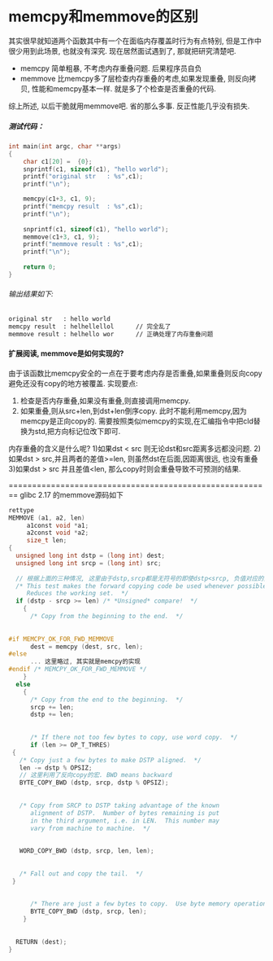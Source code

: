 # memcpy和memmove的区别

其实很早就知道两个函数其中有一个在面临内存覆盖时行为有点特别, 但是工作中很少用到此场景, 也就没有深究. 现在居然面试遇到了, 那就把研究清楚吧.

- memcpy 简单粗暴, 不考虑内存重叠问题. 后果程序员自负
- memmove 比memcpy多了层检查内存重叠的考虑,如果发现重叠, 则反向拷贝, 性能和memcpy基本一样. 就是多了个检查是否重叠的代码.

综上所述, 以后干脆就用memmove吧. 省的那么多事. 反正性能几乎没有损失.

##### 测试代码：
```c++
int main(int argc, char **args)
{
    char c1[20] =  {0};
    snprintf(c1, sizeof(c1), "hello world");
    printf("original str   : %s",c1);
    printf("\n");

    memcpy(c1+3, c1, 9); 
    printf("memcpy result  : %s",c1);
    printf("\n");
 
    snprintf(c1, sizeof(c1), "hello world");
    memmove(c1+3, c1, 9); 
    printf("memmove result : %s",c1);
    printf("\n");
 
    return 0;
}
```

###### 输出结果如下:
```txt
original str   : hello world
memcpy result  : helhellellol      // 完全乱了
memmove result : helhello wor      // 正确处理了内存重叠问题
```

#### 扩展阅读, memmove是如何实现的?

由于该函数比memcpy安全的一点在于要考虑内存是否重叠,如果重叠则反向copy避免还没有copy的地方被覆盖.
实现要点:
1) 检查是否内存重叠,如果没有重叠,则直接调用memcpy.
2) 如果重叠,则从src+len,到dst+len倒序copy.
   此时不能利用memcpy,因为memcpy是正向copy的. 需要按照类似memcpy的实现,在汇编指令中把cld替换为std,把方向标记位改下即可.
 
内存重叠的含义是什么呢?
1)如果dst < src 则无论dst和src距离多远都没问题.
2)如果dst > src,并且两者的差值>=len, 则虽然dst在后面,因距离很远, 也没有重叠
3)如果dst > src 并且差值<len, 那么copy时则会重叠导致不可预测的结果.
 
========================================================
glibc 2.17 的memmove源码如下
 
```c++
rettype
MEMMOVE (a1, a2, len)
     a1const void *a1;
     a2const void *a2;
     size_t len;
{
  unsigned long int dstp = (long int) dest;
  unsigned long int srcp = (long int) src;
 
  // 根据上面的三种情况, 这里由于dstp,srcp都是无符号的即使dstp<srcp, 负值对应的无符号数也是很大的值.
  /* This test makes the forward copying code be used whenever possible.
     Reduces the working set.  */
  if (dstp - srcp >= len) /* *Unsigned* compare!  */
    {
      /* Copy from the beginning to the end.  */
 
 
#if MEMCPY_OK_FOR_FWD_MEMMOVE
      dest = memcpy (dest, src, len);
#else
      ... 这里略过, 其实就是memcpy的实现
#endif /* MEMCPY_OK_FOR_FWD_MEMMOVE */
    }
  else
    {
      /* Copy from the end to the beginning.  */
      srcp += len;
      dstp += len;
 
 
      /* If there not too few bytes to copy, use word copy.  */
      if (len >= OP_T_THRES)
 {
   /* Copy just a few bytes to make DSTP aligned.  */
   len -= dstp % OPSIZ;
   // 这里利用了反向copy的宏. BWD means backward​
   BYTE_COPY_BWD (dstp, srcp, dstp % OPSIZ);
 
 
   /* Copy from SRCP to DSTP taking advantage of the known
      alignment of DSTP.  Number of bytes remaining is put
      in the third argument, i.e. in LEN.  This number may
      vary from machine to machine.  */
 
 
   WORD_COPY_BWD (dstp, srcp, len, len);
 
 
   /* Fall out and copy the tail.  */
 }
 
 
      /* There are just a few bytes to copy.  Use byte memory operations.  */
      BYTE_COPY_BWD (dstp, srcp, len);
    }
 
 
  RETURN (dest);
}
```